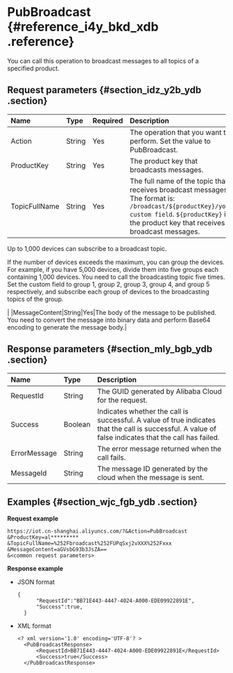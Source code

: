 # PubBroadcast {#reference_i4y_bkd_xdb .reference}

You can call this operation to broadcast messages to all topics of a specified product.

## Request parameters {#section_idz_y2b_ydb .section}

|Name|Type|Required|Description|
|:---|:---|:-------|:----------|
|Action|String|Yes|The operation that you want to perform. Set the value to PubBroadcast.|
|ProductKey|String|Yes|The product key that broadcasts messages.|
|TopicFullName|String|Yes| The full name of the topic that receives broadcast messages. The format is: `/broadcast/${productKey}/your custom field`. `${productKey}` is the product key that receives broadcast messages.

 Up to 1,000 devices can subscribe to a broadcast topic.

 If the number of devices exceeds the maximum, you can group the devices. For example, if you have 5,000 devices, divide them into five groups each containing 1,000 devices. You need to call the broadcasting topic five times. Set the custom field to group 1, group 2, group 3, group 4, and group 5 respectively, and subscribe each group of devices to the broadcasting topics of the group.

 |
|MessageContent|String|Yes|The body of the message to be published. You need to convert the message into binary data and perform Base64 encoding to generate the message body.|

## Response parameters {#section_mly_bgb_ydb .section}

|Name|Type|Description |
|:---|:---|:-----------|
|RequestId|String|The GUID generated by Alibaba Cloud for the request.|
|Success|Boolean|Indicates whether the call is successful. A value of true indicates that the call is successful. A value of false indicates that the call has failed.|
|ErrorMessage|String|The error message returned when the call fails.|
|MessageId|String|The message ID generated by the cloud when the message is sent.|

## Examples {#section_wjc_fgb_ydb .section}

**Request example**

```
https://iot.cn-shanghai.aliyuncs.com/?&Action=PubBroadcast
&ProductKey=al*********
&TopicFullName=%252Fbroadcast%252FUPqSxj2vXXX%252Fxxx
&MessageContent=aGVsbG93b3JsZA==
&<common request parameters>
```

**Response example**

-   JSON format

    ```
    {
          "RequestId":"BB71E443-4447-4024-A000-EDE09922891E",
          "Success":true,
      }
    ```

-   XML format

    ```
    <? xml version='1.0' encoding='UTF-8'? >
      <PubBroadcastResponse>
          <RequestId>BB71E443-4447-4024-A000-EDE09922891E</RequestId>
          <Success>true</Success>
      </PubBroadcastResponse>
    ```


